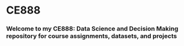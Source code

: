 # CE888
### Welcome to my CE888: Data Science and Decision Making repository for course assignments, datasets, and projects 
